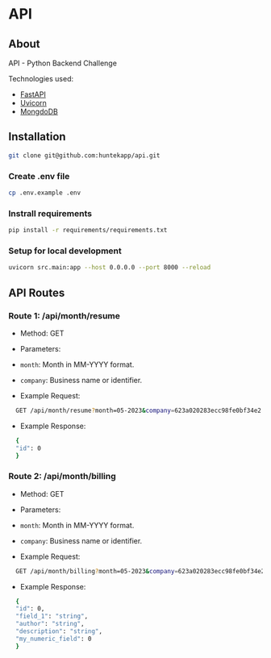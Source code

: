 # API

## About

API - Python Backend Challenge

Technologies used:

- [FastAPI](https://fastapi.tiangolo.com/)
- [Uvicorn](https://www.uvicorn.org/)
- [MongdoDB](https://www.mongodb.com/)

## Installation

```bash
git clone git@github.com:huntekapp/api.git
```

### Create .env file

```bash
cp .env.example .env
```

### Instrall requirements

```bash
pip install -r requirements/requirements.txt
```

### Setup for local development

```bash
uvicorn src.main:app --host 0.0.0.0 --port 8000 --reload
```

## API Routes

### Route 1: /api/month/resume

- Method: GET
- Parameters:
- `month`: Month in MM-YYYY format.
- `company`: Business name or identifier.

- Example Request:

```bash
  GET /api/month/resume?month=05-2023&company=623a020283ecc98fe0bf34e2
```

- Example Response:

```bash
  {
  "id": 0
  }
```

### Route 2: /api/month/billing

- Method: GET
- Parameters:
- `month`: Month in MM-YYYY format.
- `company`: Business name or identifier.

- Example Request:

```bash
  GET /api/month/billing?month=05-2023&company=623a020283ecc98fe0bf34e2
```

- Example Response:

```bash
  {
  "id": 0,
  "field_1": "string",
  "author": "string",
  "description": "string",
  "my_numeric_field": 0
  }
```
